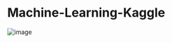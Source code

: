 # Machine-Learning-Kaggle
![image](https://user-images.githubusercontent.com/49170561/141384109-5cb5ea53-4543-4ce4-9222-a0c453ccef27.png)
